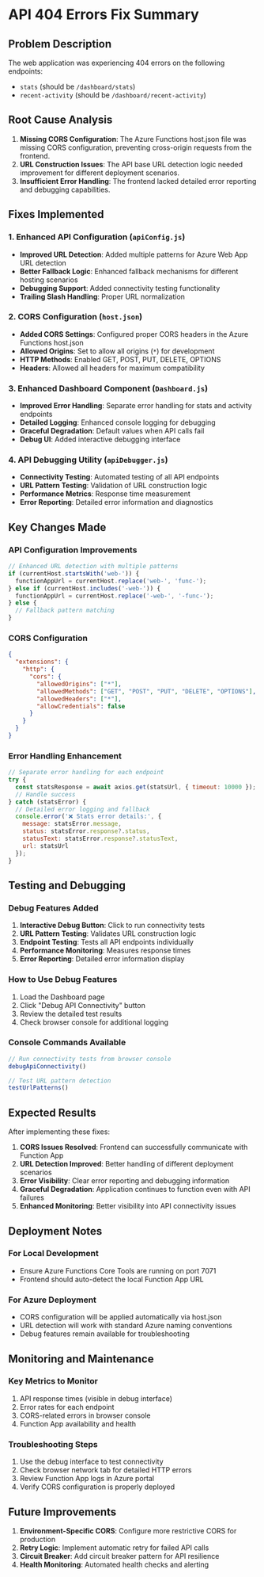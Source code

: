 # API 404 Errors Fix Summary

## Problem Description
The web application was experiencing 404 errors on the following endpoints:
- `stats` (should be `/dashboard/stats`)
- `recent-activity` (should be `/dashboard/recent-activity`)

## Root Cause Analysis
1. **Missing CORS Configuration**: The Azure Functions host.json file was missing CORS configuration, preventing cross-origin requests from the frontend.
2. **URL Construction Issues**: The API base URL detection logic needed improvement for different deployment scenarios.
3. **Insufficient Error Handling**: The frontend lacked detailed error reporting and debugging capabilities.

## Fixes Implemented

### 1. Enhanced API Configuration (`apiConfig.js`)
- **Improved URL Detection**: Added multiple patterns for Azure Web App URL detection
- **Better Fallback Logic**: Enhanced fallback mechanisms for different hosting scenarios
- **Debugging Support**: Added connectivity testing functionality
- **Trailing Slash Handling**: Proper URL normalization

### 2. CORS Configuration (`host.json`)
- **Added CORS Settings**: Configured proper CORS headers in the Azure Functions host.json
- **Allowed Origins**: Set to allow all origins (`*`) for development
- **HTTP Methods**: Enabled GET, POST, PUT, DELETE, OPTIONS
- **Headers**: Allowed all headers for maximum compatibility

### 3. Enhanced Dashboard Component (`Dashboard.js`)
- **Improved Error Handling**: Separate error handling for stats and activity endpoints
- **Detailed Logging**: Enhanced console logging for debugging
- **Graceful Degradation**: Default values when API calls fail
- **Debug UI**: Added interactive debugging interface

### 4. API Debugging Utility (`apiDebugger.js`)
- **Connectivity Testing**: Automated testing of all API endpoints
- **URL Pattern Testing**: Validation of URL construction logic
- **Performance Metrics**: Response time measurement
- **Error Reporting**: Detailed error information and diagnostics

## Key Changes Made

### API Configuration Improvements
```javascript
// Enhanced URL detection with multiple patterns
if (currentHost.startsWith('web-')) {
  functionAppUrl = currentHost.replace('web-', 'func-');
} else if (currentHost.includes('-web-')) {
  functionAppUrl = currentHost.replace('-web-', '-func-');
} else {
  // Fallback pattern matching
}
```

### CORS Configuration
```json
{
  "extensions": {
    "http": {
      "cors": {
        "allowedOrigins": ["*"],
        "allowedMethods": ["GET", "POST", "PUT", "DELETE", "OPTIONS"],
        "allowedHeaders": ["*"],
        "allowCredentials": false
      }
    }
  }
}
```

### Error Handling Enhancement
```javascript
// Separate error handling for each endpoint
try {
  const statsResponse = await axios.get(statsUrl, { timeout: 10000 });
  // Handle success
} catch (statsError) {
  // Detailed error logging and fallback
  console.error('❌ Stats error details:', {
    message: statsError.message,
    status: statsError.response?.status,
    statusText: statsError.response?.statusText,
    url: statsUrl
  });
}
```

## Testing and Debugging

### Debug Features Added
1. **Interactive Debug Button**: Click to run connectivity tests
2. **URL Pattern Testing**: Validates URL construction logic
3. **Endpoint Testing**: Tests all API endpoints individually
4. **Performance Monitoring**: Measures response times
5. **Error Reporting**: Detailed error information display

### How to Use Debug Features
1. Load the Dashboard page
2. Click "Debug API Connectivity" button
3. Review the detailed test results
4. Check browser console for additional logging

### Console Commands Available
```javascript
// Run connectivity tests from browser console
debugApiConnectivity()

// Test URL pattern detection
testUrlPatterns()
```

## Expected Results

After implementing these fixes:
1. **CORS Issues Resolved**: Frontend can successfully communicate with Function App
2. **URL Detection Improved**: Better handling of different deployment scenarios
3. **Error Visibility**: Clear error reporting and debugging information
4. **Graceful Degradation**: Application continues to function even with API failures
5. **Enhanced Monitoring**: Better visibility into API connectivity issues

## Deployment Notes

### For Local Development
- Ensure Azure Functions Core Tools are running on port 7071
- Frontend should auto-detect the local Function App URL

### For Azure Deployment
- CORS configuration will be applied automatically via host.json
- URL detection will work with standard Azure naming conventions
- Debug features remain available for troubleshooting

## Monitoring and Maintenance

### Key Metrics to Monitor
1. API response times (visible in debug interface)
2. Error rates for each endpoint
3. CORS-related errors in browser console
4. Function App availability and health

### Troubleshooting Steps
1. Use the debug interface to test connectivity
2. Check browser network tab for detailed HTTP errors
3. Review Function App logs in Azure portal
4. Verify CORS configuration is properly deployed

## Future Improvements

1. **Environment-Specific CORS**: Configure more restrictive CORS for production
2. **Retry Logic**: Implement automatic retry for failed API calls
3. **Circuit Breaker**: Add circuit breaker pattern for API resilience
4. **Health Monitoring**: Automated health checks and alerting
